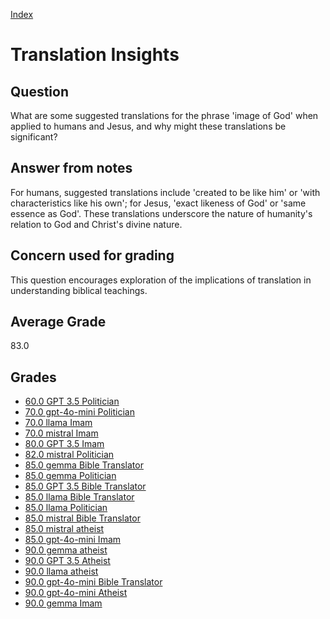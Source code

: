 
[Index](../../index.md)
# Translation Insights
## Question
What are some suggested translations for the phrase 'image of God' when applied to humans and Jesus, and why might these translations be significant?

## Answer from notes
For humans, suggested translations include 'created to be like him' or 'with characteristics like his own'; for Jesus, 'exact likeness of God' or 'same essence as God'. These translations underscore the nature of humanity's relation to God and Christ's divine nature.

## Concern used for grading
This question encourages exploration of the implications of translation in understanding biblical teachings.

## Average Grade
83.0

## Grades
 * [60.0 GPT 3.5 Politician](../answers/GPT_3.5_Politician/Translation_Insights.md)
 * [70.0 gpt-4o-mini Politician](../answers/gpt-4o-mini_Politician/Translation_Insights.md)
 * [70.0 llama Imam](../answers/llama_Imam/Translation_Insights.md)
 * [70.0 mistral Imam](../answers/mistral_Imam/Translation_Insights.md)
 * [80.0 GPT 3.5 Imam](../answers/GPT_3.5_Imam/Translation_Insights.md)
 * [82.0 mistral Politician](../answers/mistral_Politician/Translation_Insights.md)
 * [85.0 gemma Bible Translator](../answers/gemma_Bible_Translator/Translation_Insights.md)
 * [85.0 gemma Politician](../answers/gemma_Politician/Translation_Insights.md)
 * [85.0 GPT 3.5 Bible Translator](../answers/GPT_3.5_Bible_Translator/Translation_Insights.md)
 * [85.0 llama Bible Translator](../answers/llama_Bible_Translator/Translation_Insights.md)
 * [85.0 llama Politician](../answers/llama_Politician/Translation_Insights.md)
 * [85.0 mistral Bible Translator](../answers/mistral_Bible_Translator/Translation_Insights.md)
 * [85.0 mistral atheist](../answers/mistral_atheist/Translation_Insights.md)
 * [85.0 gpt-4o-mini Imam](../answers/gpt-4o-mini_Imam/Translation_Insights.md)
 * [90.0 gemma atheist](../answers/gemma_atheist/Translation_Insights.md)
 * [90.0 GPT 3.5 Atheist](../answers/GPT_3.5_Atheist/Translation_Insights.md)
 * [90.0 llama atheist](../answers/llama_atheist/Translation_Insights.md)
 * [90.0 gpt-4o-mini Bible Translator](../answers/gpt-4o-mini_Bible_Translator/Translation_Insights.md)
 * [90.0 gpt-4o-mini Atheist](../answers/gpt-4o-mini_Atheist/Translation_Insights.md)
 * [90.0 gemma Imam](../answers/gemma_Imam/Translation_Insights.md)
